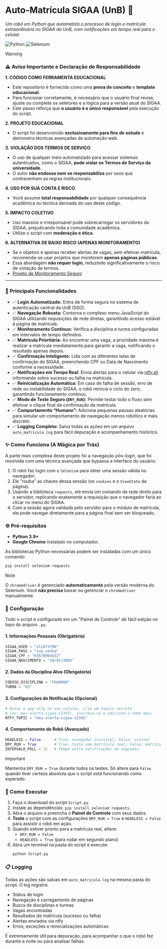 # Auto-Matrícula SIGAA (UnB) 🤖

*Um robô em Python que automatiza o processo de login e matrícula extraordinária no SIGAA da UnB, com notificações em tempo real para o celular.*

![Python](https://img.shields.io/badge/Python-3.9%2B-blue?style=for-the-badge&logo=python)
![Selenium](https://img.shields.io/badge/Selenium-4-green?style=for-the-badge&logo=selenium)

> [!WARNING]
> ### ⚠️ Aviso Importante e Declaração de Responsabilidade
> 
> **1. CÓDIGO COMO FERRAMENTA EDUCACIONAL**
> - Este repositório é fornecido como uma **prova de conceito** e **template educacional**.
> - Para funcionar corretamente, é necessário que o usuário final revise, ajuste ou complete os seletores e a lógica para a versão atual do SIGAA.
> - Este passo reforça que **o usuário é o único responsável** pela execução do script.
> 
> **2. PROJETO EDUCACIONAL**
> - O script foi desenvolvido **exclusivamente para fins de estudo** e demonstra técnicas avançadas de automação web.
> 
> **3. VIOLAÇÃO DOS TERMOS DE SERVIÇO**
> - O uso de qualquer meio automatizado para acessar sistemas autenticados, como o SIGAA, **pode violar os Termos de Serviço da universidade**.
> - O autor **não endossa nem se responsabiliza** por usos que contravenham as regras institucionais.
> 
> **4. USO POR SUA CONTA E RISCO**
> - Você assume **total responsabilidade** por qualquer consequência acadêmica ou técnica derivada do uso deste código.
> 
> **5. IMPACTO COLETIVO**
> - Uso massivo e irresponsável pode sobrecarregar os servidores do SIGAA, prejudicando toda a comunidade acadêmica.
> - Utilize o script com **moderação e ética**.
> 
> **6. ALTERNATIVA DE BAIXO RISCO (APENAS MONITORAMENTO)**
> - Se o objetivo é apenas receber alertas de vagas, sem efetivar matrícula, recomenda-se usar projetos que monitorem **apenas páginas públicas**.
> - Essa abordagem **não requer login**, reduzindo significativamente o risco de violação de termos.
> - [Projeto de Monitoramento Seguro](https://github.com/xGabrielCv/Monitorador-Vagas-SIGAA-Unb)


---

### 📌 Principais Funcionalidades

-   ✅ **Login Automatizado:** Entra de forma segura no sistema de autenticação central da UnB (SSO).
-   ✅ **Navegação Robusta:** Contorna o complexo menu JavaScript do SIGAA utilizando requisições de rede diretas, garantindo acesso estável à página de matrícula.
-   ✅ **Monitoramento Contínuo:** Verifica a disciplina e turma configuradas em intervalos de tempo definidos.
-   ✅ **Matrícula Prioritária:** Ao encontrar uma vaga, a prioridade máxima é realizar a matrícula imediatamente para garantir a vaga, notificando o resultado apenas depois.
-   ✅ **Confirmação Inteligente:** Lida com as diferentes telas de confirmação do SIGAA, preenchendo CPF ou Data de Nascimento conforme a necessidade.
-   ✅ **Notificações em Tempo Real:** Envia alertas para o celular via [ntfy.sh](https://ntfy.sh/) informando sobre sucesso ou falha na matrícula.
-   ✅ **Reinicialização Automática:** Em caso de falha de sessão, erro de rede ou instabilidade do SIGAA, o robô reinicia o ciclo do zero, garantindo funcionamento contínuo.
-   ✅ **Modo de Teste Seguro (`DRY_RUN`):** Permite testar todo o fluxo sem efetivar o clique final de confirmação da matrícula.
-   ✅ **Comportamento “Humano”:** Adiciona pequenas pausas aleatórias para simular um comportamento de navegação menos robótico e mais discreto.
-   ✅ **Logging Completo:** Salva todas as ações em um arquivo `auto_matricula.log` para fácil depuração e acompanhamento histórico.

### ✨ Como Funciona (A Mágica por Trás)

A parte mais complexa deste projeto foi a navegação pós-login, que foi resolvida com uma técnica avançada que bypassa a interface do usuário:

1.  O robô faz login com o `Selenium` para obter uma sessão válida no navegador.
2.  Ele "rouba" as chaves dessa sessão (os `cookies` e o `ViewState` da página).
3.  Usando a biblioteca `requests`, ele envia um comando de rede direto para o servidor, replicando exatamente a requisição que o navegador faria ao clicar no menu do SIGAA.
4.  Com a sessão agora validada pelo servidor para o módulo de matrícula, ele pode navegar diretamente para a página final sem ser bloqueado.

### ⚙️ Pré-requisitos

* **Python 3.9+**
* **Google Chrome** instalado no computador.

As bibliotecas Python necessárias podem ser instaladas com um único comando:
```bash
pip install selenium requests
```
> [!NOTE]
> O `chromedriver` é gerenciado **automaticamente** pela versão moderna do Selenium. Você **não precisa** baixar ou gerenciar o `chromedriver` manualmente.

### 📝 Configuração

Todo o script é configurado em um "Painel de Controle" de fácil edição no topo do arquivo `.py`.

#### 1. Informações Pessoais (Obrigatório)
```python
SIGAA_USER = "211073798"
SIGAA_PASS = "sua_senha"
SIGAA_CPF = "03678904432"
SIGAA_NASCIMENTO = "10/01/2005"
```

#### 2. Dados da Disciplina Alvo (Obrigatório)
```python
CODIGO_DISCIPLINA = "FGA0060"
TURMA = "03"
```

#### 3. Configurações de Notificação (Opcional)
```python
# Baixe o app ntfy no seu celular, crie um tópico secreto
# (ex: meu-alerta-sigaa-12345), inscreva-se e adicione o nome aqui.
NTFY_TOPIC = "meu-alerta-sigaa-12345"
```

#### 4. Comportamento do Robô (Avançado)
```python
HEADLESS = False      # True: navegador invisível; False: visível
DRY_RUN = True        # True: testa sem matrícula real; False: matrícula real
INTERVALO_POLL = 15   # Tempo entre verificações em segundos
```
> [!IMPORTANT]
> Mantenha `DRY_RUN = True` durante todos os testes. Só altere para `False` quando tiver certeza absoluta que o script está funcionando como esperado.

### 🚀 Como Executar

1.  Faça o download do script `Script.py`.
2.  Instale as dependências: `pip install selenium requests`.
3.  Abra o arquivo e preencha o **Painel de Controle** com seus dados.
4.  **Teste** o script com as configurações `DRY_RUN = True` e `HEADLESS = False` para assistir o robô em ação.
5.  Quando estiver pronto para a matrícula real, altere:
    * `DRY_RUN = False`
    * `HEADLESS = True` (para rodar em segundo plano)
6.  Abra um terminal na pasta do script e execute:
    ```bash
    python Script.py
    ```

### 📋 Logging

Todas as ações são salvas em `auto_matricula.log` na mesma pasta do script. O log registra:
* Status de login
* Navegação e carregamento de páginas
* Busca de disciplinas e turmas
* Vagas encontradas
* Resultados de matrícula (sucesso ou falha)
* Alertas enviados via ntfy
* Erros, exceções e reinicializações automáticas

É extremamente útil para depuração, para acompanhar o que o robô fez durante a noite ou para analisar falhas.
